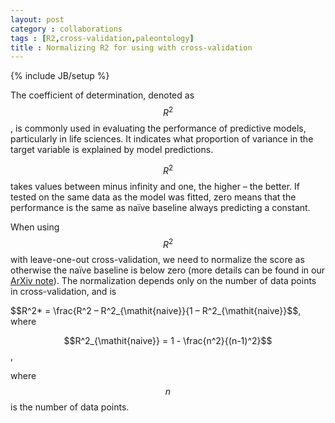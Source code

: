```yaml
---
layout: post
category : collaborations
tags : [R2,cross-validation,paleontology]
title : Normalizing R2 for using with cross-validation
---
```

{% include JB/setup %}

<head>
<script type="text/javascript"
src="http://cdn.mathjax.org/mathjax/latest/MathJax.js?config=TeX-AMS-MML_HTMLorMML">
</script>
</head>

The coefficient of determination, denoted as $$R^2$$
, is commonly used in evaluating the performance of
predictive models, particularly in life sciences. It
indicates what proportion of variance in the target
variable is explained by model predictions. 

$$R^2$$ takes values between minus infinity and one, the higher – the better. 
If tested on the same data as the model was fitted, zero means that the performance is the same as naïve baseline always predicting a constant.

When using $$R^2$$ with leave-one-out cross-validation, we need to normalize the score as otherwise the naïve baseline is below zero (more details can be found in our [ArXiv note](http://arxiv.org/abs/1605.01703)). 
The normalization depends only on the number of data points in cross-validation, and is 

$$R^2* = \frac{R^2 – R^2_{\mathit{naive}}{1 – R^2_{\mathit{naive}}$$, 
where 

$$R^2_{\mathit{naive}} = 1 - \frac{n^2}{(n-1)^2}$$,

where $$n$$ is the number of data points.
